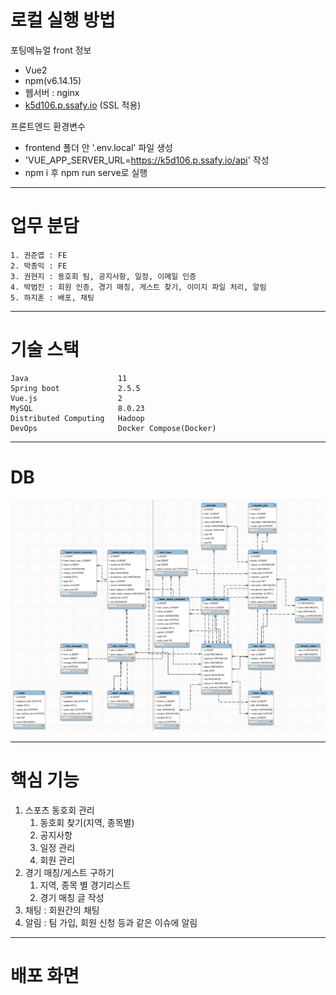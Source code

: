 # 로컬 실행 방법

포팅메뉴얼 front 정보

- Vue2
- npm(v6.14.15)
- 웹서버 : nginx
- [k5d106.p.ssafy.io](http://k5d106.p.ssafy.io/) (SSL 적용)

프론트엔드 환경변수

- frontend 폴더 안 '.env.local' 파일 생성
- 'VUE_APP_SERVER_URL=https://k5d106.p.ssafy.io/api' 작성
- npm i 후 npm run serve로 실행

---------------------------------------------------------------------------------------------------

# 업무 분담

    1. 권준엽 : FE
    2. 박종익 : FE
    3. 권현지 : 동호회 팀, 공지사항, 일정, 이메일 인증
    4. 박범진 : 회원 인증, 경기 매칭, 게스트 찾기, 이미지 파일 처리, 알림
    5. 하지훈 : 배포, 채팅

---------------------------------------------------------------------------------------------------

# 기술 스택

    Java                    11
    Spring boot             2.5.5
    Vue.js                  2
    MySQL                   8.0.23
    Distributed Computing   Hadoop
    DevOps                  Docker Compose(Docker)

---------------------------------------------------------------------------------------------------
# DB

![DB.png](/picture/DB.png)

---------------------------------------------------------------------------------------------------

# 핵심 기능

1. 스포츠 동호회 관리
    1. 동호회 찾기(지역, 종목별)
    2. 공지사항
    3. 일정 관리
    4. 회원 관리
2. 경기 매칭/게스트 구하기
    1. 지역, 종목 별 경기리스트
    2. 경기 매칭 글 작성
3. 채팅 : 회원간의 채팅
4. 알림 : 팀 가입, 회원 신청 등과 같은 이슈에 알림

---------------------------------------------------------------------------------------------------
# 배포 화면
